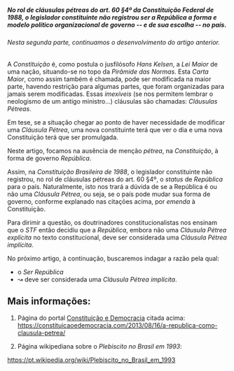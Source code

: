 
##### No rol de cláusulas pétreas do art. 60 §4º da Constituição Federal de 1988, o legislador constituinte não registrou ser a *República* a forma e modelo político organizacional de governo -- e de sua escolha -- no país. 

###### Nesta segunda parte, continuamos o desenvolvimento do artigo anterior.

A *Constituição* é, como postula o jusfilósofo _Hans Kelsen_, a _Lei Maior_ de uma nação, situando-se no topo da *Pirâmide das Normas*. Esta _Carta Maior_, como assim também é chamada, pode ser modificada na maior parte, havendo restrição para algumas partes, que foram organizadas para jamais serem modificadas. Essas _imexíveis_ (se nos permitem lembrar o neologismo de um antigo ministro...) cláusulas são chamadas: _Cláusulas Pétreas_.

Em tese, se a situação chegar ao ponto de haver necessidade de modificar uma _Cláusula Pétrea_, uma nova constituinte terá que ver o dia e uma nova Constituição terá que ser promulgada.

Neste artigo, focamos na ausência de menção _pétrea_, na *Constituição*, à forma de governo *República*.

Assim, na *Constituição Brasileira de 1988*, o legislador constituinte não registrou, no rol de cláusulas pétreas do art. 60 §4º, o _status_ de *República* para o país.  Naturalmente, isto nos trará a dúvida de se a República é ou não uma _Cláusula Pétrea_, ou seja, se o país pode mudar sua forma de governo, conforme explanado nas citações acima, por _emenda_ à Constituição.

Para dirimir a questão, os doutrinadores constitucionalistas nos ensinam que o *STF* então decidiu que a *República*, embora não uma _Cláusula Pétrea_ *explícita* no texto constitucional, deve ser considerada uma _Cláusula Pétrea_ *implícita*.

No próximo artigo, à continuação, buscaremos indagar a razão pela qual:

- o *Ser República*
- ↝ deve ser considerada uma _Cláusula Pétrea_ *implícita*.


Mais informações:
-----------------

1) Página do portal [Constituição e Democracia][1] citada acima:
https://constituicaoedemocracia.com/2013/08/16/a-republica-como-clausula-petrea/

[1]: https://constituicaoedemocracia.com/2013/08/16/a-republica-como-clausula-petrea/


2) Página wikipediana sobre o *Plebiscito no Brasil em 1993*:

https://pt.wikipedia.org/wiki/Plebiscito_no_Brasil_em_1993
